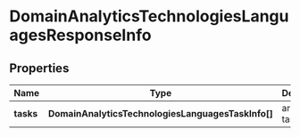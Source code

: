 # DomainAnalyticsTechnologiesLanguagesResponseInfo

## Properties

| Name | Type | Description | Notes |
|------------ | ------------- | ------------- | -------------|
**tasks** | **DomainAnalyticsTechnologiesLanguagesTaskInfo[]** | array of tasks |[optional]|